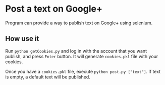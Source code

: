 # Post a text on Google+
Program can provide a way to publish text on Google+ using selenium.

## How use it

Run `python getCookies.py` and log in with the account that you want publish, and press `Enter` button. It will
generate `cookies.pkl` file with your cookies.

Once you have a `cookies.pkl` file, execute `python post.py ["text"]`. If text is empty, a default text will be published.